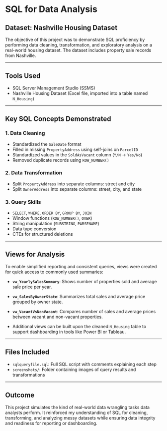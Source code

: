 # SQL for Data Analysis

##  Dataset: Nashville Housing Dataset

The objective of this project was to demonstrate SQL proficiency by performing data cleaning, transformation, and exploratory analysis on a real-world housing dataset. The dataset includes property sale records from Nashville.

---

##  Tools Used

- SQL Server Management Studio (SSMS)
- Nashville Housing Dataset (Excel file, imported into a table named `N_Housing`)

---

##  Key SQL Concepts Demonstrated

### 1. Data Cleaning
- Standardized the `SaleDate` format
- Filled in missing `PropertyAddress` using self-joins on `ParcelID`
- Standardized values in the `SoldAsVacant` column (`Y/N` → `Yes/No`)
- Removed duplicate records using `ROW_NUMBER()`

### 2. Data Transformation
- Split `PropertyAddress` into separate columns: street and city
- Split `OwnerAddress` into separate columns: street, city, and state

### 3. Query Skills
- `SELECT`, `WHERE`, `ORDER BY`, `GROUP BY`, `JOIN`
- Window functions (`ROW_NUMBER()`, `OVER`)
- String manipulation (`SUBSTRING`, `PARSENAME`)
- Data type conversion
- CTEs for structured deletions

---

##  Views for Analysis

To enable simplified reporting and consistent queries, views were created for quick access to commonly used summaries:

- **`vw_YearlySalesSummary`**: Shows number of properties sold and average sale price per year.
- **`vw_SalesByOwnerState`**: Summarizes total sales and average price grouped by owner state.
- **`vw_VacantVsNonVacant`**: Compares number of sales and average prices between vacant and non-vacant properties.


- Additional views can be built upon the cleaned `N_Housing` table to support dashboarding in tools like Power BI or Tableau.

---

##  Files Included

- `sqlqueryfile.sql`: Full SQL script with comments explaining each step
- `screenshots/`: Folder containing images of query results and transformations

---

##  Outcome

This project simulates the kind of real-world data wrangling tasks data analysts perform. It reinforced my understanding of SQL for cleaning, transforming, and analyzing messy datasets while ensuring data integrity and readiness for reporting or dashboarding.
